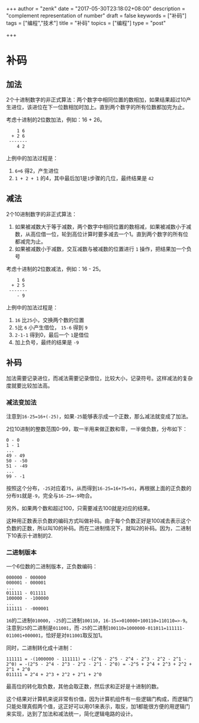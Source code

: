 +++
author = "zenk"
date = "2017-05-30T23:18:02+08:00"
description = "complement representation of number"
draft = false
keywords = ["补码"]
tags = ["编程","技术"]
title = "补码"
topics = ["编程"]
type = "post"

+++



#  补码

## 加法

2个十进制数字的非正式算法：两个数字中相同位置的数相加，如果结果超过10产生进位，该进位在下一位数相加时加上。直到两个数字的所有位数都加完为止。

考虑十进制的2位数加法，例如：16 + 26。
```
    1 6
  + 2 6
 -------
    4 2
```


上例中的加法过程是：

1. `6+6` 得2，产生进位
2. `1 + 2 + 1` 的4，其中最后加1是`1`步骤的几位，最终结果是 `42`

## 减法

2个10进制数字的非正式算法：

1. 如果被减数大于等于减数，两个数字中相同位置的数相减，如果被减数小于减数，从高位借一位，轮到高位计算时要多减去一个1。直到两个数字的所有位都减完为止。
2. 如果被减数小于减数，交互减数与被减数的位置进行 `1` 操作，把结果加一个负号

考虑十进制的2位数减法，例如：16 - 25。

```
    1 6
  + 2 5
 -------
    - 9
```

上例中的加法过程是：

1. `16` 比`25`小，交换两个数的位置
2. `5`比 `6` 小产生借位， `15-6` 得到 `9`
3. `2-1-1` 得到0，最后一个 `1`是借位
4. 加上负号，最终的结果是 `-9`

## 补码

加法需要记录进位，而减法需要记录借位，比较大小，记录符号。这样减法的复杂度就要比较加法高。

### 减法变加法

注意到`16-25=16+(-25)`，如果`-25`能够表示成一个正数，那么减法就变成了加法。

2位10进制的整数范围0-99，取一半用来做正数和零，一半做负数，分布如下：

```
0 - 0
1 - 1
...
49 - 49
50 - -50
51 - -49
...
99 - -1
```

按照这个分布，`-25`对应着`75`，从而得到`16-25=16+75=91`，再根据上面的正负数的分布`91`就是`-9`，完全与`16-25=-9`吻合。

另外，如果两个数和超过100，只需要减去100就是对应的结果。

这种用正数表示负数的编码方式叫做补码。由于每个负数正好是100减去表示这个负数的正数，所以叫10的补码。而在二进制情况下，就叫2的补码。因为，二进制下10表示十进制的2.

### 二进制版本

一个6位数的二进制版本，正负数编码：

```
000000 - 000000
000001 - 000001
...
011111 - 011111
100000 - -100000
...
111111 - -000001
```

`16`的二进制`010000`，`-25`的二进制`100110`，`16-15=>010000+100110=110110=>-9`。注意到`25`的二进制是`011001`，而`-25`的二进制`100110=1000000-011011=111111-011001+000001`，恰好是对`011001`取反加1。

同时，二进制转化成十进制：

```
111111 = -(1000000 - 111111) = -(2^6 - 2^5 - 2^4 - 2^3 - 2^2 - 2^1 - 2^0) = -(2^5 - 2^4 - 2^3 - 2^2 - 2^1 - 2^0) = -2^5 + 2^4 + 2^3 + 2^2 + 2^1 + 2^0
011111 = 2^4 + 2^3 + 2^2 + 2^1 + 2^0
```

最高位的转化取负数，其他会取正数，然后求和正好是十进制的数。

这个结果对计算机来说非常有价值，因为计算机组件有一些逻辑门构成，而逻辑门只能处理真假两个值，这正好可以用01来表示，取反，加1都能很方便的用逻辑门来实现，达到了加法和减法统一，简化逻辑电路的设计。
